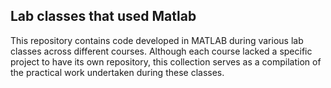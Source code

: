 ## Lab classes that used Matlab
This repository contains code developed in MATLAB during various lab classes across different courses. Although each course lacked a specific project to have its own repository, this collection serves as a compilation of the practical work undertaken during these classes.
